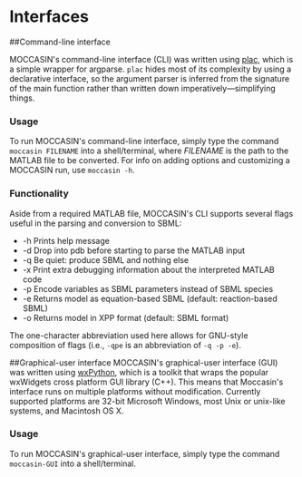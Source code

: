 Interfaces
======================

##Command-line interface

MOCCASIN's command-line interface (CLI) was written using [plac](https://pypi.python.org/pypi/plac), which is a simple wrapper for argparse. `plac` hides most of its complexity by using a declarative interface, so the argument parser is inferred from the signature of the main function rather than written down imperatively&mdash;simplifying things.

### Usage

To run MOCCASIN's command-line interface, simply type the command `moccasin FILENAME` into a shell/terminal, where *FILENAME* is the path to the MATLAB file to be converted. For info on adding options and customizing a MOCCASIN run, use `moccasin -h`.

### Functionality

Aside from a required MATLAB file, MOCCASIN's CLI supports several flags useful in the parsing and conversion to SBML:

* -h Prints help message
* -d Drop into pdb before starting to parse the MATLAB input
* -q Be quiet: produce SBML and nothing else
* -x Print extra debugging information about the interpreted MATLAB code
* -p Encode variables as SBML parameters instead of SBML species
* -e Returns model as equation-based SBML (default: reaction-based SBML)
* -o Returns model in XPP format (default: SBML format)

The one-character abbreviation used here allows for GNU-style composition of flags (i.e., `-qpe` is an abbreviation of `-q -p -e`).


##Graphical-user interface
MOCCASIN's graphical-user interface (GUI) was written using [wxPython](http://www.wxpython.org/), which is a toolkit that wraps the popular wxWidgets cross platform GUI library (C++). This means that Moccasin's interface runs on multiple platforms without modification. Currently supported platforms are 32-bit Microsoft Windows, most Unix or unix-like systems, and Macintosh OS X.

### Usage

To run MOCCASIN's graphical-user interface, simply type the command `moccasin-GUI` into a shell/terminal.